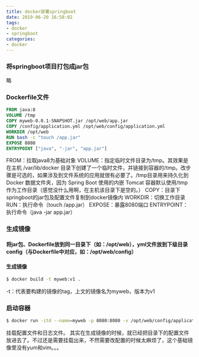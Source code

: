 ```yaml
---
title: docker部署springboot
date: 2019-06-20 16:58:02
tags:
- docker
- springboot
categories:
- docker
---
```


### 将springboot项目打包成jar包
略

### Dockerfile文件
```Dockerfile
FROM java:8
VOLUME /tmp
COPY myweb-0.0.1-SNAPSHOT.jar /opt/web/app.jar
COPY /config/application.yml /opt/web/config/application.yml
WORKDIR /opt/web
RUN bash -c "touch /app.jar"
EXPOSE 8080
ENTRYPOINT ["java", "-jar", "app.jar"]
```
FROM：拉取java8为基础对象
VOLUME：指定临时文件目录为/tmp。其效果是在主机 /var/lib/docker 目录下创建了一个临时文件，并链接到容器的/tmp。改步骤是可选的，如果涉及到文件系统的应用就很有必要了。/tmp目录用来持久化到Docker 数据文件夹，因为 Spring Boot 使用的内嵌 Tomcat 容器默认使用/tmp作为工作目录（感觉没什么用啊，在主机该目录下是空的。）
COPY：目录下springboot的jar包及配置文件复制到docker镜像内
WORKDIR：切换工作目录
RUN：执行命令（touch /app.jar）
EXPOSE：暴露8080端口
ENTRYPOINT：执行命令（java -jar app.jar）

### 生成镜像
#### 将jar包、Dockerfile放到同一目录下（如：/opt/web），yml文件放到下级目录config（与Dockerfile中对应，如：/opt/web/config）

#### 生成镜像
```bash
$ docker build -t myweb:v1 .
```
-t：代表要构建的镜像的tag，上文的镜像名为myweb，版本为v1

### 启动容器
```bash
$ docker run -itd --name=myweb -p 8080:8080 -v /opt/web/config/application.yml:/opt/web/config/application.yml -v /opt/web/logs/:/opt/web/logs --privileged=true myweb:v1
```
挂载配置文件和日志文件。
其实在生成镜像的时候，就已经把目录下的配置文件放进去了。不过还是需要挂载出来，不然需要改配置的时候太麻烦了，这个基础镜像里没有yum和vim。。。
